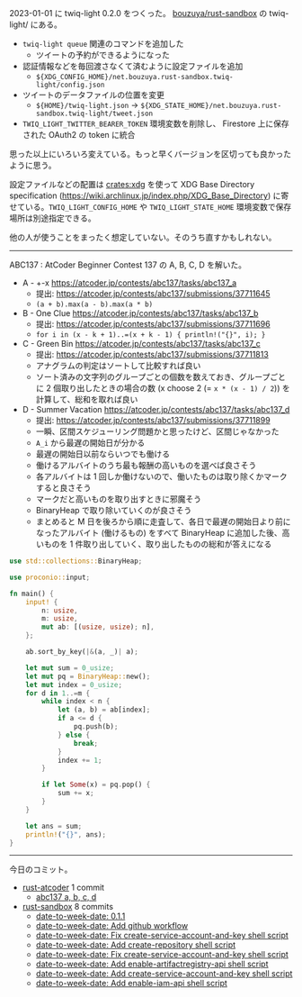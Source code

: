 2023-01-01 に twiq-light 0.2.0 をつくった。 [bouzuya/rust-sandbox] の twiq-light/ にある。

- `twiq-light queue` 関連のコマンドを追加した
  - ツイートの予約ができるようになった
- 認証情報などを毎回渡さなくて済むように設定ファイルを追加
  - `${XDG_CONFIG_HOME}/net.bouzuya.rust-sandbox.twiq-light/config.json`
- ツイートのデータファイルの位置を変更
  - `${HOME}/twiq-light.json` → `${XDG_STATE_HOME}/net.bouzuya.rust-sandbox.twiq-light/tweet.json`
- `TWIQ_LIGHT_TWITTER_BEARER_TOKEN` 環境変数を削除し、 Firestore 上に保存された OAuth2 の token に統合

思った以上にいろいろ変えている。もっと早くバージョンを区切っても良かったように思う。

設定ファイルなどの配置は [crates:xdg] を使って XDG Base Directory specification (<https://wiki.archlinux.jp/index.php/XDG_Base_Directory>) に寄せている。`TWIQ_LIGHT_CONFIG_HOME` や `TWIQ_LIGHT_STATE_HOME` 環境変数で保存場所は別途指定できる。

他の人が使うことをまったく想定していない。そのうち直すかもしれない。

---

ABC137 : AtCoder Beginner Contest 137 の A, B, C, D を解いた。

- A - +-x
  <https://atcoder.jp/contests/abc137/tasks/abc137_a>
  - 提出: <https://atcoder.jp/contests/abc137/submissions/37711645>
  - `(a + b).max(a - b).max(a * b)`
- B - One Clue
  <https://atcoder.jp/contests/abc137/tasks/abc137_b>
  - 提出: <https://atcoder.jp/contests/abc137/submissions/37711696>
  - `for i in (x - k + 1)..=(x + k - 1) { println!("{}", i); }`
- C - Green Bin
  <https://atcoder.jp/contests/abc137/tasks/abc137_c>
  - 提出: <https://atcoder.jp/contests/abc137/submissions/37711813>
  - アナグラムの判定はソートして比較すれば良い
  - ソート済みの文字列のグループごとの個数を数えておき、グループごとに 2 個取り出したときの場合の数 (x choose 2 (= `x * (x - 1) / 2`)) を計算して、総和を取れば良い
- D - Summer Vacation
  <https://atcoder.jp/contests/abc137/tasks/abc137_d>
  - 提出: <https://atcoder.jp/contests/abc137/submissions/37711899>
  - 一瞬、区間スケジューリング問題かと思ったけど、区間じゃなかった
  - `A_i` から最遅の開始日が分かる
  - 最遅の開始日以前ならいつでも働ける
  - 働けるアルバイトのうち最も報酬の高いものを選べば良さそう
  - 各アルバイトは 1 回しか働けないので、働いたものは取り除くかマークすると良さそう
  - マークだと高いものを取り出すときに邪魔そう
  - BinaryHeap で取り除いていくのが良さそう
  - まとめると M 日を後ろから順に走査して、各日で最遅の開始日より前になったアルバイト (働けるもの) をすべて BinaryHeap に追加した後、高いものを 1 件取り出していく、取り出したものの総和が答えになる

```rust
use std::collections::BinaryHeap;

use proconio::input;

fn main() {
    input! {
        n: usize,
        m: usize,
        mut ab: [(usize, usize); n],
    };

    ab.sort_by_key(|&(a, _)| a);

    let mut sum = 0_usize;
    let mut pq = BinaryHeap::new();
    let mut index = 0_usize;
    for d in 1..=m {
        while index < n {
            let (a, b) = ab[index];
            if a <= d {
                pq.push(b);
            } else {
                break;
            }
            index += 1;
        }

        if let Some(x) = pq.pop() {
            sum += x;
        }
    }

    let ans = sum;
    println!("{}", ans);
}
```

---

今日のコミット。

- [rust-atcoder](https://github.com/bouzuya/rust-atcoder) 1 commit
  - [abc137 a, b, c, d](https://github.com/bouzuya/rust-atcoder/commit/d75903181d425687b793b86a7590b17cdeb605a6)
- [rust-sandbox](https://github.com/bouzuya/rust-sandbox) 8 commits
  - [date-to-week-date: 0.1.1](https://github.com/bouzuya/rust-sandbox/commit/93c400b3a0d94be81d559726288434c29ef6ad0f)
  - [date-to-week-date: Add github workflow](https://github.com/bouzuya/rust-sandbox/commit/2cc23ada5ceb82761dc2e44f5e68aaf48fcffcde)
  - [date-to-week-date: Fix create-service-account-and-key shell script](https://github.com/bouzuya/rust-sandbox/commit/89f541931c39125b48ec960200f30083634db341)
  - [date-to-week-date: Add create-repository shell script](https://github.com/bouzuya/rust-sandbox/commit/43f7f7ece2e0cf149e9cbfd764773c3ba8e0942e)
  - [date-to-week-date: Fix create-service-account-and-key shell script](https://github.com/bouzuya/rust-sandbox/commit/232b8e7a4e2c828ed0a00581e8ecc4ba841d4589)
  - [date-to-week-date: Add enable-artifactregistry-api shell script](https://github.com/bouzuya/rust-sandbox/commit/f5b93f481c68c9ea36b7516e3210ea0cf819d3d7)
  - [date-to-week-date: Add create-service-account-and-key shell script](https://github.com/bouzuya/rust-sandbox/commit/32f5f7104f42c667daead8bfc797c39c0ddf32f4)
  - [date-to-week-date: Add enable-iam-api shell script](https://github.com/bouzuya/rust-sandbox/commit/b499b4e5bd68587e94519430781593df9bb9faca)

[bouzuya/rust-sandbox]: https://github.com/bouzuya/rust-sandbox
[crates:xdg]: https://crates.io/crates/xdg
